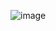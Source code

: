 
![image](https://github.com/mohamedmagdy233/curd-with-ajax/assets/97023312/e1299f15-4d2d-4966-a6d8-0422207d62c5)
